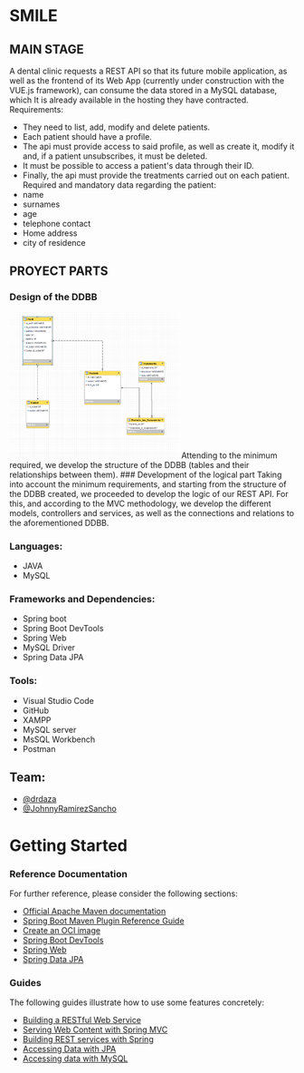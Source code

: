 # SMILE
## MAIN STAGE
A dental clinic requests a REST API so that its future mobile application, as well as the frontend of its Web App (currently under construction with the VUE.js framework), can consume the data stored in a MySQL database, which It is already available in the hosting they have contracted.
Requirements:
- They need to list, add, modify and delete patients.
- Each patient should have a profile.
- The api must provide access to said profile, as well as create it, modify it and, if a patient unsubscribes, it must be deleted.
- It must be possible to access a patient's data through their ID.
- Finally, the api must provide the treatments carried out on each patient.
Required and mandatory data regarding the patient:
- name
- surnames
- age
- telephone contact
- Home address
- city of residence
## PROYECT PARTS
### Design of the DDBB
<img src="./src/img/UML.png" alt="DDBB" width="300">  
Attending to the minimum required, we develop the structure of the DDBB (tables and their relationships between them).
### Development of the logical part
Taking into account the minimum requirements, and starting from the structure of the DDBB created, we proceeded to develop the logic of our REST API. For this, and according to the MVC methodology, we develop the different models, controllers and services, as well as the connections and relations to the aforementioned DDBB.

### Languages:
- JAVA
- MySQL
### Frameworks and Dependencies:
- Spring boot
- Spring Boot DevTools
- Spring Web
- MySQL Driver
- Spring Data JPA
### Tools:
- Visual Studio Code
- GitHub
- XAMPP
- MySQL server
- MsSQL Workbench
- Postman
## Team:
- [@drdaza](https://github.com/drdaza)
- [@JohnnyRamirezSancho](https://github.com/JohnnyRamirezSancho)

# Getting Started

### Reference Documentation
For further reference, please consider the following sections:

* [Official Apache Maven documentation](https://maven.apache.org/guides/index.html)
* [Spring Boot Maven Plugin Reference Guide](https://docs.spring.io/spring-boot/docs/2.7.8/maven-plugin/reference/html/)
* [Create an OCI image](https://docs.spring.io/spring-boot/docs/2.7.8/maven-plugin/reference/html/#build-image)
* [Spring Boot DevTools](https://docs.spring.io/spring-boot/docs/2.7.8/reference/htmlsingle/#using.devtools)
* [Spring Web](https://docs.spring.io/spring-boot/docs/2.7.8/reference/htmlsingle/#web)
* [Spring Data JPA](https://docs.spring.io/spring-boot/docs/2.7.8/reference/htmlsingle/#data.sql.jpa-and-spring-data)

### Guides
The following guides illustrate how to use some features concretely:

* [Building a RESTful Web Service](https://spring.io/guides/gs/rest-service/)
* [Serving Web Content with Spring MVC](https://spring.io/guides/gs/serving-web-content/)
* [Building REST services with Spring](https://spring.io/guides/tutorials/rest/)
* [Accessing Data with JPA](https://spring.io/guides/gs/accessing-data-jpa/)
* [Accessing data with MySQL](https://spring.io/guides/gs/accessing-data-mysql/)


